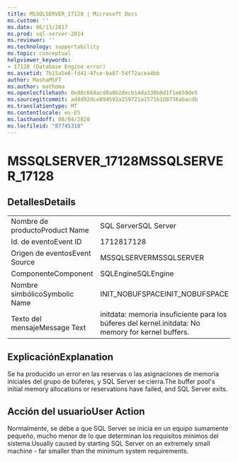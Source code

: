 ```yaml
---
title: MSSQLSERVER_17128 | Microsoft Docs
ms.custom: ''
ms.date: 06/13/2017
ms.prod: sql-server-2014
ms.reviewer: ''
ms.technology: supportability
ms.topic: conceptual
helpviewer_keywords:
- 17128 (Database Engine error)
ms.assetid: 7b15a5e6-fd41-47ce-ba87-54f72acea4bb
author: MashaMSFT
ms.author: mathoma
ms.openlocfilehash: 0e08c668acd0a8b2decb14da338b8d1f1e650de5
ms.sourcegitcommit: ad4d92dce894592a259721a1571b1d8736abacdb
ms.translationtype: MT
ms.contentlocale: es-ES
ms.lasthandoff: 08/04/2020
ms.locfileid: "87745318"
---
```

# <a name="mssqlserver_17128"></a><span data-ttu-id="7d897-102">MSSQLSERVER_17128</span><span class="sxs-lookup"><span data-stu-id="7d897-102">MSSQLSERVER_17128</span></span>
    
## <a name="details"></a><span data-ttu-id="7d897-103">Detalles</span><span class="sxs-lookup"><span data-stu-id="7d897-103">Details</span></span>  
  
|||  
|-|-|  
|<span data-ttu-id="7d897-104">Nombre de producto</span><span class="sxs-lookup"><span data-stu-id="7d897-104">Product Name</span></span>|<span data-ttu-id="7d897-105">SQL Server</span><span class="sxs-lookup"><span data-stu-id="7d897-105">SQL Server</span></span>|  
|<span data-ttu-id="7d897-106">Id. de evento</span><span class="sxs-lookup"><span data-stu-id="7d897-106">Event ID</span></span>|<span data-ttu-id="7d897-107">17128</span><span class="sxs-lookup"><span data-stu-id="7d897-107">17128</span></span>|  
|<span data-ttu-id="7d897-108">Origen de eventos</span><span class="sxs-lookup"><span data-stu-id="7d897-108">Event Source</span></span>|<span data-ttu-id="7d897-109">MSSQLSERVER</span><span class="sxs-lookup"><span data-stu-id="7d897-109">MSSQLSERVER</span></span>|  
|<span data-ttu-id="7d897-110">Componente</span><span class="sxs-lookup"><span data-stu-id="7d897-110">Component</span></span>|<span data-ttu-id="7d897-111">SQLEngine</span><span class="sxs-lookup"><span data-stu-id="7d897-111">SQLEngine</span></span>|  
|<span data-ttu-id="7d897-112">Nombre simbólico</span><span class="sxs-lookup"><span data-stu-id="7d897-112">Symbolic Name</span></span>|<span data-ttu-id="7d897-113">INIT_NOBUFSPACE</span><span class="sxs-lookup"><span data-stu-id="7d897-113">INIT_NOBUFSPACE</span></span>|  
|<span data-ttu-id="7d897-114">Texto del mensaje</span><span class="sxs-lookup"><span data-stu-id="7d897-114">Message Text</span></span>|<span data-ttu-id="7d897-115">initdata: memoria insuficiente para los búferes del kernel.</span><span class="sxs-lookup"><span data-stu-id="7d897-115">initdata: No memory for kernel buffers.</span></span>|  
  
## <a name="explanation"></a><span data-ttu-id="7d897-116">Explicación</span><span class="sxs-lookup"><span data-stu-id="7d897-116">Explanation</span></span>  
 <span data-ttu-id="7d897-117">Se ha producido un error en las reservas o las asignaciones de memoria iniciales del grupo de búferes, y SQL Server se cierra.</span><span class="sxs-lookup"><span data-stu-id="7d897-117">The buffer pool's initial memory allocations or reservations have failed, and SQL Server exits.</span></span>  
  
## <a name="user-action"></a><span data-ttu-id="7d897-118">Acción del usuario</span><span class="sxs-lookup"><span data-stu-id="7d897-118">User Action</span></span>  
 <span data-ttu-id="7d897-119">Normalmente, se debe a que SQL Server se inicia en un equipo sumamente pequeño, mucho menor de lo que determinan los requisitos mínimos del sistema.</span><span class="sxs-lookup"><span data-stu-id="7d897-119">Usually caused by starting SQL Server on an extremely small machine - far smaller than the minimum system requirements.</span></span>  
  
  
